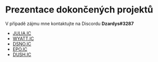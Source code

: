 # Prezentace dokončených projektů
V případě zájmu mne kontaktujte na Discordu <strong>Dzardys#3287</strong>

<ul>
  <li><a href="https://dzardys.github.io/julia.ic/">JULIA.IC</a></li>
  <li><a href="https://dzardys.github.io/wyatt.ic/">WYATT.IC</a></li>
  <li><a href="https://dzardys.github.io/dsno.ic/">DSNO.IC</a></li>
  <li><a href="https://dzardys.github.io/epo.ic/">EPO.IC</a></li>
  <li><a href="https://dzardys.github.io/dush.ic/">DUSH.IC</a></li>
</ul>
